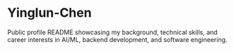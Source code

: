# Yinglun-Chen
Public profile README showcasing my background, technical skills, and career interests in AI/ML, backend development, and software engineering.
